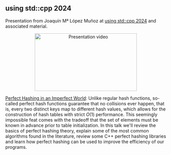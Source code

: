 using std::cpp 2024
-------------------

Presentation from Joaquín Mª López Muñoz at [using std::cpp 2024](https://eventos.uc3m.es/105614/detail/using-std-cpp-2024.html)
and associated material.

<p align="center"><a href="https://youtu.be/yOo6GnbKzp8" target="_blank">
 <img src="https://img.youtube.com/vi/yOo6GnbKzp8/mqdefault.jpg" alt="Presentation video" width="320" height="180"/>
</a></p>

[Perfect Hashing in an Imperfect World](https://github.com/joaquintides/usingstdcpp2024/raw/main/Perfect%20hashing%20in%20an%20imperfect%20world.pdf):
Unlike regular hash functions, so-called perfect hash functions guarantee that no collisions ever happen,
that is, every two distinct keys map to different hash values, which allows for the construction of
hash tables with strict _O_(1) performance. This seemingly impossible feat comes with the tradeoff that
the set of elements must be known in advance prior to table initialization. In this talk we'll review
the basics of perfect hashing theory, explain some of the most common algorithms found in the literature,
review some C++ perfect hashing libraries and learn how perfect hashing can be used to improve
the efficiency of our programs.
